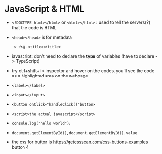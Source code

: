 # JavaScript & HTML

- `<!DOCTYPE html></html>` or `<html></html>` : used to tell the servers(?) that the code is HTML
- `<head></head>` is for metadata
  - e.g. `<title></title>`

- javascript: don't need to declare the **type** of variables (have to declare -> TypeScript)
- try ctrl+shift+i > inspector and hover on the codes. you'll see the code as a highlighted area on the webpage

- `<label></label>`
- `<input></input>`
- `<button onClick="handleClick()"button>`
- `<script>the actual javascript</script>`
- `console.log("hello world");`
- `document.getElementById()`, `document.getElementById().value`


- the css for button is https://getcssscan.com/css-buttons-examples  button 4
